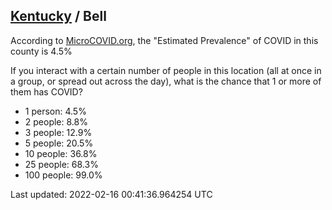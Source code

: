 
## [Kentucky](/united-states/kentucky) / Bell

According to [MicroCOVID.org](http://microcovid.org),
the "Estimated Prevalence" of COVID in this county is 4.5%

If you interact with a certain number of people in this location
(all at once in a group, or spread out across the day), what is the chance that
1 or more of them has COVID?

- 1 person: 4.5%
- 2 people: 8.8%
- 3 people: 12.9%
- 5 people: 20.5%
- 10 people: 36.8%
- 25 people: 68.3%
- 100 people: 99.0%

Last updated: 2022-02-16 00:41:36.964254 UTC

